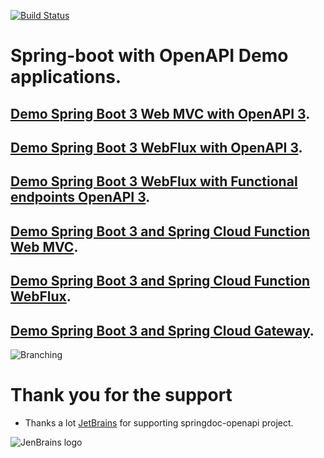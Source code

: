 [![Build Status](https://ci-cd.springdoc.org:8443/buildStatus/icon?job=springdoc-openapi-demos%2Fmaster)](https://ci-cd.springdoc.org:8443/view/springdoc-openapi-demos/job/springdoc-openapi-demos/job/master/)


# Spring-boot with OpenAPI Demo applications.

## [Demo Spring Boot 3 Web MVC with OpenAPI 3](https://demos.springdoc.org/demo-spring-boot-webmvc).

## [Demo Spring Boot 3 WebFlux with OpenAPI 3](https://demos.springdoc.org/demo-spring-boot-webflux/swagger-ui.html).

## [Demo Spring Boot 3 WebFlux with Functional endpoints OpenAPI 3](https://demos.springdoc.org/demo-spring-boot-webflux-functional/swagger-ui.html).

## [Demo Spring Boot 3 and Spring Cloud Function Web MVC](https://demos.springdoc.org/spring-cloud-function-webmvc).

## [Demo Spring Boot 3 and Spring Cloud Function WebFlux](https://demos.springdoc.org/spring-cloud-function-webflux/swagger-ui.html).

## [Demo Spring Boot 3 and Spring Cloud Gateway](https://demos.springdoc.org/demo-microservices/swagger-ui.html).


![Branching](https://springdoc.org/img/pets.png)

# **Thank you for the support**

* Thanks a lot [JetBrains](https://www.jetbrains.com/?from=springdoc-openapi) for
  supporting springdoc-openapi project.

![JenBrains logo](https://springdoc.org/img/jetbrains.svg)





